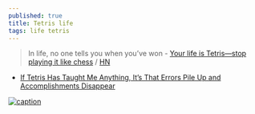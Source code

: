 ```yaml
---
published: true
title: Tetris life
tags: life tetris
---
```

>  In life, no one tells you when you’ve won - [Your life is Tetris—stop playing it like chess](https://qz.com/609457/your-life-is-tetris-stop-playing-it-like-chess) / [HN](https://news.ycombinator.com/item?id=11001719)

- [If Tetris Has Taught Me Anything, It’s That Errors Pile Up and Accomplishments Disappear](https://quoteinvestigator.com/2013/06/30/tetris-lesson/)

[![caption](https://external-content.duckduckgo.com/iu/?u=https%3A%2F%2Fres.cloudinary.com%2Fteepublic%2Fimage%2Fprivate%2Fs--pYoRj2D---%2Ft_Preview%2Fb_rgb%3A191919%2Cc_limit%2Cf_auto%2Ch_630%2Cq_90%2Cw_630%2Fv1508000009%2Fproduction%2Fdesigns%2F1972168_1.jpg&f=1&nofb=1&ipt=359b94eb7dc838b5e37242c1ed9732a7d0a0a25ec32bc154e19a24157fa4d806&ipo=images) ](https://www.teepublic.com/sticker/1972168-life-is-like-tetris)
